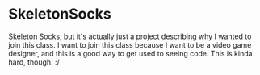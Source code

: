 # SkeletonSocks
Skeleton Socks, but it's actually just a project describing why I wanted to join this class.
I want to join this class because I want to be a video game designer, and this is a good way to get used to seeing code. This is kinda hard, though. :/
